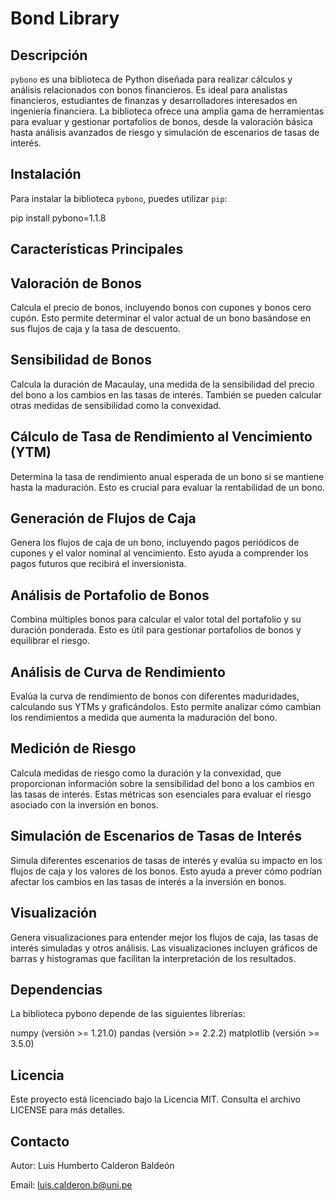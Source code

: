 # Bond Library

## Descripción
`pybono` es una biblioteca de Python diseñada para realizar cálculos y análisis relacionados con bonos financieros. Es ideal para analistas financieros, estudiantes de finanzas y desarrolladores interesados en ingeniería financiera. La biblioteca ofrece una amplia gama de herramientas para evaluar y gestionar portafolios de bonos, desde la valoración básica hasta análisis avanzados de riesgo y simulación de escenarios de tasas de interés.

## Instalación
Para instalar la biblioteca `pybono`, puedes utilizar `pip`:

pip install pybono=1.1.8

## Características Principales
## Valoración de Bonos
Calcula el precio de bonos, incluyendo bonos con cupones y bonos cero cupón. Esto permite determinar el valor actual de un bono basándose en sus flujos de caja y la tasa de descuento.

## Sensibilidad de Bonos
Calcula la duración de Macaulay, una medida de la sensibilidad del precio del bono a los cambios en las tasas de interés. También se pueden calcular otras medidas de sensibilidad como la convexidad.

## Cálculo de Tasa de Rendimiento al Vencimiento (YTM)
Determina la tasa de rendimiento anual esperada de un bono si se mantiene hasta la maduración. Esto es crucial para evaluar la rentabilidad de un bono.

## Generación de Flujos de Caja
Genera los flujos de caja de un bono, incluyendo pagos periódicos de cupones y el valor nominal al vencimiento. Esto ayuda a comprender los pagos futuros que recibirá el inversionista.

## Análisis de Portafolio de Bonos
Combina múltiples bonos para calcular el valor total del portafolio y su duración ponderada. Esto es útil para gestionar portafolios de bonos y equilibrar el riesgo.

## Análisis de Curva de Rendimiento
Evalúa la curva de rendimiento de bonos con diferentes maduridades, calculando sus YTMs y graficándolos. Esto permite analizar cómo cambian los rendimientos a medida que aumenta la maduración del bono.

## Medición de Riesgo
Calcula medidas de riesgo como la duración y la convexidad, que proporcionan información sobre la sensibilidad del bono a los cambios en las tasas de interés. Estas métricas son esenciales para evaluar el riesgo asociado con la inversión en bonos.

## Simulación de Escenarios de Tasas de Interés
Simula diferentes escenarios de tasas de interés y evalúa su impacto en los flujos de caja y los valores de los bonos. Esto ayuda a prever cómo podrían afectar los cambios en las tasas de interés a la inversión en bonos.

## Visualización
Genera visualizaciones para entender mejor los flujos de caja, las tasas de interés simuladas y otros análisis. Las visualizaciones incluyen gráficos de barras y histogramas que facilitan la interpretación de los resultados.

## Dependencias
La biblioteca pybono depende de las siguientes librerías:

numpy (versión >= 1.21.0)
pandas (versión >= 2.2.2)
matplotlib (versión >= 3.5.0)

## Licencia
Este proyecto está licenciado bajo la Licencia MIT. Consulta el archivo LICENSE para más detalles.

## Contacto
Autor: Luis Humberto Calderon Baldeón <p>
Email: luis.calderon.b@uni.pe